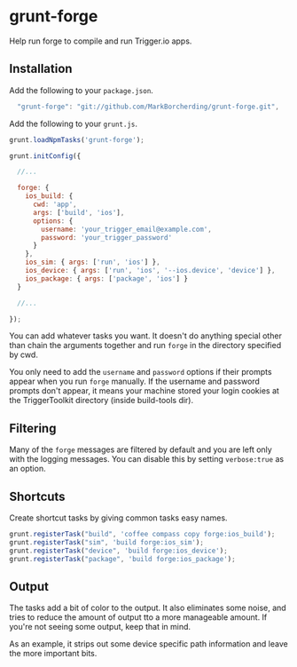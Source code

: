 # grunt-forge

Help run forge to compile and run Trigger.io apps.

## Installation

Add the following to your `package.json`.

```javascript
  "grunt-forge": "git://github.com/MarkBorcherding/grunt-forge.git",
```

Add the following to your `grunt.js`.

```javascript
grunt.loadNpmTasks('grunt-forge');

grunt.initConfig({

  //...

  forge: {
    ios_build: {
      cwd: 'app',
      args: ['build', 'ios'],
      options: {
        username: 'your_trigger_email@example.com',
        password: 'your_trigger_password'
      }
    },
    ios_sim: { args: ['run', 'ios'] },
    ios_device: { args: ['run', 'ios', '--ios.device', 'device'] },
    ios_package: { args: ['package', 'ios'] }
  }

  //...

});
```

You can add whatever tasks you want. It doesn't do anything special other than chain the arguments together
and run `forge` in the directory specified by cwd.

You only need to add the `username` and `password` options if their prompts appear when you run `forge` manually. If the username and password prompts don't appear, it means your machine stored your login cookies at the TriggerToolkit directory (inside build-tools dir).



## Filtering

Many of the `forge` messages are filtered by default and you are left only with the logging messages. You can disable
this by setting `verbose:true` as an option.


## Shortcuts

Create shortcut tasks by giving common tasks easy names.

```javascript
grunt.registerTask("build", 'coffee compass copy forge:ios_build');
grunt.registerTask("sim", 'build forge:ios_sim');
grunt.registerTask("device", 'build forge:ios_device');
grunt.registerTask("package", 'build forge:ios_package');
```

## Output

The tasks add a bit of color to the output.  It also eliminates some noise, and tries to reduce the amount of output
tto a more manageable amount. If you're not seeing some output, keep that in mind.

As an example, it strips out some device specific path information and leave the more important bits.

